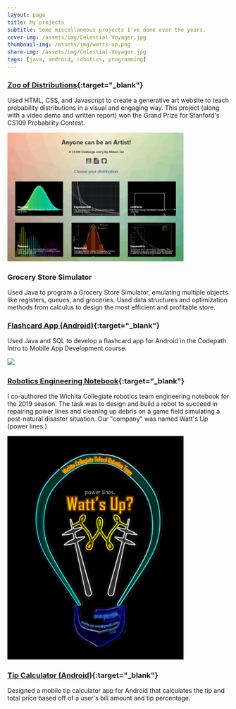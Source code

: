 ```yaml
---
layout: page
title: My projects
subtitle: Some miscellaneous projects I've done over the years.
cover-img: /assets/img/Celestial-Voyager.jpg
thumbnail-img: /assets/img/watts-up.png
share-img: /assets/img/Celestial-Voyager.jpg
tags: [java, android, robotics, programming]
---
```

### [**Zoo of Distributions**](https://zoo-of-distributions.github.io/){:target="_blank"}
Used HTML, CSS, and Javascript to create a generative art website to teach probability distributions in a visual and engaging way. This project (along with a video demo and written report) won the Grand Prize for Stanford's CS109 Probability Contest. 

<img src="/assets/img/website.png" width="400">

### **Grocery Store Simulator**
Used Java to program a Grocery Store Simulator, emulating multiple objects like registers, queues, and groceries. Used data structures and optimization methods from calculus to design the most efficient and profitable store.
### [**Flashcard App (Android)**](https://github.com/WorldsEndDunce/Quizlet-Ripoff.git){:target="_blank"}
Used Java and SQL to develop a flashcard app for Android in the Codepath Intro to Mobile App Development course.

<img src="https://i.imgur.com/pUvD8h8.gif" width=400><br>
### [**Robotics Engineering Notebook**](https://docs.google.com/document/d/1xM8CXxxQqMyq4cRdJgjhIZt7fiYqd4VER3ynmn-LDfY/edit?usp=sharing){:target="_blank"}
I co-authored the Wichita Collegiate robotics team engineering notebook for the 2019 season. The task was to design and build a robot to succeed in repairing power lines and cleaning up debris on a game field simulating a post-natural disaster situation. Our "company" was named Watt's Up (power lines.)
  
<img src="/assets/img/watts-up.png" width="400">

### [**Tip Calculator (Android)**](https://github.com/WorldsEndDunce/Tip-Tool.git){:target="_blank"}
Designed a mobile tip calculator app for Android that calculates the tip and total price based off of a user's bill amount and tip percentage.
  
